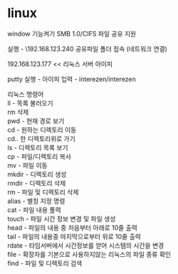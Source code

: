 # linux

window 기능켜기 SMB 1.0/CIFS 파일 공유 지원<br>

실행 - \\192.168.123.240 공유파일 폴더 접속 (네트워크 연결) <br>

192.168.123.177 << 리눅스 서버 아이피<br>

putty 실행 - 아이피 입력 - interezen/interezen<br>

리눅스 명령어<br>
ll - 목록 불러오기<br>
rm 삭제<br>
pwd - 현재 경로 보기<br>
cd - 원하는 디렉토리 이동<br>
cd.. 한 디렉토리위로  가기<br>
ls - 디렉토리 목록 보기<br>
cp - 파일/디렉토리 복사<br>
mv - 파일 이동<br>
mkdir - 디렉토리 생성<br>
rmdir - 디렉토리 삭제<br>
rm - 파일 및 디렉토리 삭제<br>
alias - 별칭 지정 명령<br>
cat - 파일 내용 풀력<br>
touch - 파일 시간 정보 변경 및 파일 생성<br>
head - 파일의 내용 중 처음부터 아래로 10줄 출력<br>
tail - 파일의 내용중 마지막으로부터 위로 10줄 출력<br>
rdate - 타임서버에서 시간정보를 얻어 시스템의 시간을 변경<br>
file - 확장자를 기본으로 사용하지않는 리눅스의 파일 종류 확인<br>
find - 파일 및 디렉토리 검색<br>


